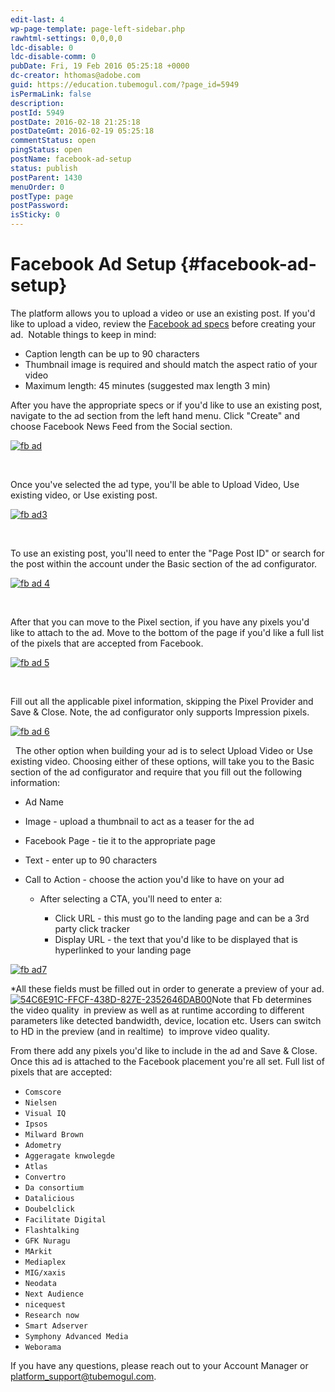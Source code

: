 ```yaml
---
edit-last: 4
wp-page-template: page-left-sidebar.php
rawhtml-settings: 0,0,0,0
ldc-disable: 0
ldc-disable-comm: 0
pubDate: Fri, 19 Feb 2016 05:25:18 +0000
dc-creator: hthomas@adobe.com
guid: https://education.tubemogul.com/?page_id=5949
isPermaLink: false
description: 
postId: 5949
postDate: 2016-02-18 21:25:18
postDateGmt: 2016-02-19 05:25:18
commentStatus: open
pingStatus: open
postName: facebook-ad-setup
status: publish
postParent: 1430
menuOrder: 0
postType: page
postPassword: 
isSticky: 0
---
```


# Facebook Ad Setup {#facebook-ad-setup}

The platform allows you to upload a video or use an existing post. If you'd like to upload a video, review the [Facebook ad specs](https://www.tubemogul.com/ad-specs/social-specs/) before creating your ad. &nbsp;Notable things to keep in mind:

* Caption length&nbsp;can be up to 90 characters
* Thumbnail image is required and should match the aspect ratio of your video
* Maximum length: 45 minutes (suggested max length 3 min)

After you have the appropriate specs or if you'd like to use an existing post, navigate to the ad section from the left hand menu. Click "Create" and choose Facebook News Feed from the Social section.

[ ![fb ad](assets/fb-ad.png)](assets/fb-ad.png)

&nbsp;

Once you've selected the ad type, you'll be able to Upload Video, Use existing video, or Use existing post.

[ ![fb ad3](assets/fb-ad3.png)](assets/fb-ad3.png)

&nbsp;

To use an existing post, you'll need to enter the "Page Post ID" or search for the post within the account under the Basic section of the ad configurator.

[ ![fb ad 4](assets/fb-ad-4.png)](assets/fb-ad-4.png)

&nbsp;

After that you can move to the Pixel section, if you have any pixels you'd like to attach to the ad. Move to the bottom of the page if you'd like a full list of the pixels that are accepted from Facebook.

[ ![fb ad 5](assets/fb-ad-5.png)](assets/fb-ad-5.png)

&nbsp;

Fill out all the applicable pixel information, skipping the Pixel Provider and Save & Close. Note, the ad configurator only supports Impression pixels.

[ ![fb ad 6](assets/fb-ad-6.png)](assets/fb-ad-6.png)

&nbsp;
The other option when building your ad is to select Upload Video or Use existing video. Choosing either of these options, will take you to the Basic section of the ad configurator and require that you fill out the following information:

* Ad Name
* Image - upload a thumbnail to act as a teaser for the ad
* Facebook Page - tie it to the appropriate page
* Text - enter up to 90 characters
* Call to Action - choose the action you'd like to have on your ad

    * After selecting a CTA, you'll need to enter a:

        * Click URL - this must go to the landing page and can be a 3rd party click tracker
        * Display URL - the text that you'd like to be displayed that is hyperlinked to your landing page

[ ![fb ad7](assets/fb-ad7.png)](assets/fb-ad7.png)

&#42;All these fields must be filled out in order to generate a preview of your ad.
[ ![54C6E91C-FFCF-438D-827E-2352646DAB00](assets/54c6e91c-ffcf-438d-827e-2352646dab00.png)](assets/54c6e91c-ffcf-438d-827e-2352646dab00.png)Note that Fb determines the video quality &nbsp;in preview as well as at runtime according to different parameters like detected bandwidth, device, location etc. Users can switch to HD in the preview (and in realtime) &nbsp;to improve video quality.

From there add any pixels you'd like to include in the ad and Save & Close. Once this ad is attached to the Facebook placement you're all set.
Full list of pixels that are accepted:

* `Comscore`
* `Nielsen`
* `Visual IQ`
* `Ipsos`
* `Milward Brown`
* `Adometry`
* `Aggeragate knwolegde`
* `Atlas`
* `Convertro`
* `Da consortium`
* `Datalicious`
* `Doubelclick`
* `Facilitate Digital`
* `Flashtalking`
* `GFK Nuragu`
* `MArkit`
* `Mediaplex`
* `MIG/xaxis`
* `Neodata`
* `Next Audience`
* `nicequest`
* `Research now`
* `Smart Adserver`
* `Symphony Advanced Media`
* `Weborama`

If you have any questions, please reach out to your Account Manager or platform_support@tubemogul.com. 